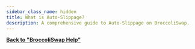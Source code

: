 ```yaml
---
sidebar_class_name: hidden
title: What is Auto-Slippage?
description: A comprehensive guide to Auto-Slippage on BroccoliSwap.
---
```



**[Back to "BroccoliSwap Help"](/docs/090-Help-Centre/020-Broccoliswap/001-Index.md)**
